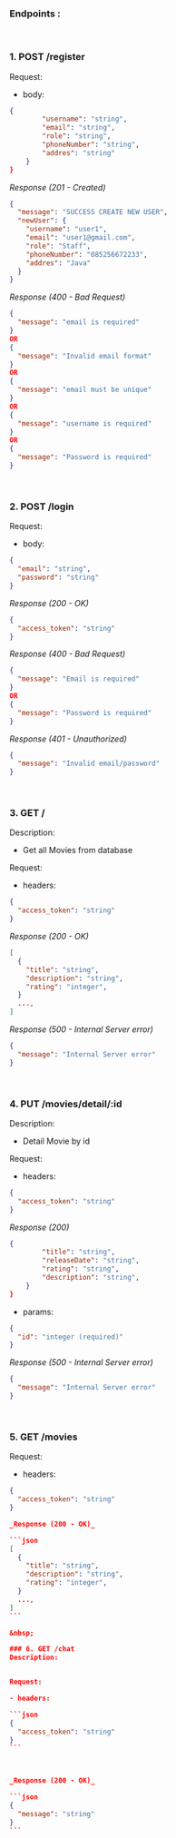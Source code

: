 ### Endpoints :

&nbsp;

### 1. POST /register

Request:

- body:

```json
{
        "username": "string",
        "email": "string",
        "role": "string",
        "phoneNumber": "string",
        "addres": "string"
    }
}
```

_Response (201 - Created)_

```json
{
  "message": "SUCCESS CREATE NEW USER",
  "newUser": {
    "username": "user1",
    "email": "user1@gmail.com",
    "role": "Staff",
    "phoneNumber": "085256672233",
    "addres": "Java"
  }
}
```

_Response (400 - Bad Request)_

```json
{
  "message": "email is required"
}
OR
{
  "message": "Invalid email format"
}
OR
{
  "message": "email must be unique"
}
OR
{
  "message": "username is required"
}
OR
{
  "message": "Password is required"
}
```

&nbsp;

### 2. POST /login

Request:

- body:

```json
{
  "email": "string",
  "password": "string"
}
```

_Response (200 - OK)_

```json
{
  "access_token": "string"
}
```

_Response (400 - Bad Request)_

```json
{
  "message": "Email is required"
}
OR
{
  "message": "Password is required"
}
```

_Response (401 - Unauthorized)_

```json
{
  "message": "Invalid email/password"
}
```

&nbsp;

### 3. GET /

Description:

- Get all Movies from database

Request:

- headers:

```json
{
  "access_token": "string"
}
```

_Response (200 - OK)_

```json
[
  {
    "title": "string",
    "description": "string",
    "rating": "integer",
  }
  ...,
]
```

_Response (500 - Internal Server error)_

```json
{
  "message": "Internal Server error"
}
```

&nbsp;

### 4. PUT /movies/detail/:id

Description:

- Detail Movie by id

Request:

- headers:

```json
{
  "access_token": "string"
}
```

_Response (200)_

```json
{
        "title": "string",
        "releaseDate": "string",
        "rating": "string",
        "description": "string",
    }
}
```

- params:

```json
{
  "id": "integer (required)"
}
```

_Response (500 - Internal Server error)_

```json
{
  "message": "Internal Server error"
}
```

&nbsp;

### 5. GET /movies

Request:

- headers:

````json
{
  "access_token": "string"
}

_Response (200 - OK)_

```json
[
  {
    "title": "string",
    "description": "string",
    "rating": "integer",
  }
  ...,
]
```

&nbsp;

### 6. GET /chat
Description:


Request:

- headers:

```json
{
  "access_token": "string"
}
```



_Response (200 - OK)_

```json
{
  "message": "string"
}
```
